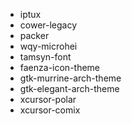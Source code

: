 
* iptux
* cower-legacy
* packer
* wqy-microhei
* tamsyn-font
* faenza-icon-theme
* gtk-murrine-arch-theme
* gtk-elegant-arch-theme
* xcursor-polar
* xcursor-comix

